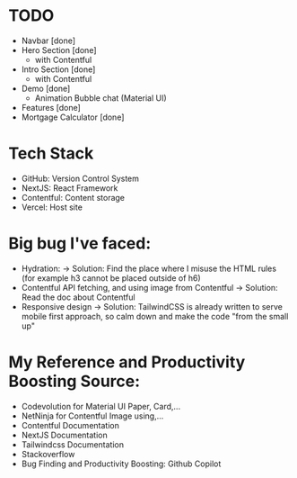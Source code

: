 # TODO
- Navbar [done]
- Hero Section [done]
    - with Contentful
- Intro Section [done]
    - with Contentful
- Demo [done]
    - Animation Bubble chat (Material UI)
- Features [done]
- Mortgage Calculator [done]

# Tech Stack
- GitHub: Version Control System
- NextJS: React Framework
- Contentful: Content storage
- Vercel: Host site

# Big bug I've faced:    
- Hydration: 
    -> Solution: Find the place where I misuse the HTML rules (for example h3 cannot be placed outside of h6)
- Contentful API fetching, and using image from Contentful
    -> Solution: Read the doc about Contentful
- Responsive design
    -> Solution: TailwindCSS is already written to serve mobile first approach, so calm down and make the code "from the small up" 


# My Reference and Productivity Boosting Source:
- Codevolution for Material UI Paper, Card,...
- NetNinja for Contentful Image using,...
- Contentful Documentation
- NextJS Documentation
- Tailwindcss Documentation
- Stackoverflow
- Bug Finding and Productivity Boosting: Github Copilot

